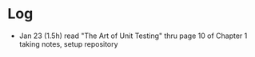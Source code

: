 # Log
* Jan 23 (1.5h) read "The Art of Unit Testing" thru page 10 of Chapter 1 taking notes, setup repository
